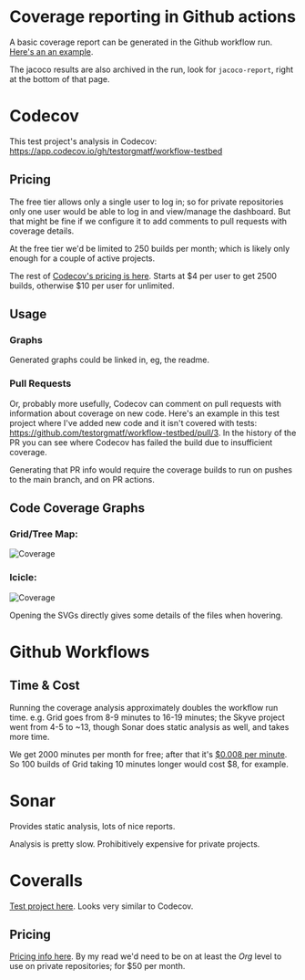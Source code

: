 
# Coverage reporting in Github actions

A basic coverage report can be generated in the Github workflow run. [Here's an an example](https://github.com/testorgmatf/workflow-testbed/actions/runs/16484930642).

The jacoco results are also archived in the run, look for `jacoco-report`, right at the bottom of that page.


# Codecov

This test project's analysis in Codecov: https://app.codecov.io/gh/testorgmatf/workflow-testbed

## Pricing

The free tier allows only a single user to log in; so for private repositories only one user would be able to log in and view/manage the dashboard. But that might be fine if we configure it to add comments to pull requests with coverage details.

At the free tier we'd be limited to 250 builds per month; which is likely only enough for a couple of active projects.

The rest of [Codecov's pricing is here](https://about.codecov.io/pricing/). Starts at $4 per user to get 2500 builds, otherwise $10 per user for unlimited.

## Usage

### Graphs

Generated graphs could be linked in, eg, the readme.

### Pull Requests

Or, probably more usefully, Codecov can comment on pull requests with information about coverage on new code. Here's an example in this test project where I've added new code and it isn't covered with tests: https://github.com/testorgmatf/workflow-testbed/pull/3. In the history of the PR you can see where Codecov has failed the build due to insufficient coverage.

Generating that PR info would require the coverage builds to run on pushes to the main branch, and on PR actions.

## Code Coverage Graphs

### Grid/Tree Map:

![Coverage](https://codecov.io/github/testorgmatf/workflow-testbed/graphs/tree.svg?token=CCIS7HBMMD)

### Icicle:

![Coverage](https://codecov.io/gh/testorgmatf/workflow-testbed/graphs/icicle.svg?token=CCIS7HBMMD)

Opening the SVGs directly gives some details of the files when hovering.


# Github Workflows

## Time & Cost

Running the coverage analysis approximately doubles the workflow run time. e.g. Grid goes from 8-9 minutes to 16-19 minutes; the Skyve project went from 4-5 to ~13, though Sonar does static analysis as well, and takes more time.

We get 2000 minutes per month for free; after that it's [$0.008 per minute](https://docs.github.com/en/billing/managing-billing-for-your-products/about-billing-for-github-actions). So 100 builds of Grid taking 10 minutes longer would cost $8, for example.


# Sonar

Provides static analysis, lots of nice reports.

Analysis is pretty slow. Prohibitively expensive for private projects.

# Coveralls

[Test project here](https://coveralls.io/github/testorgmatf/workflow-testbed). Looks very similar to Codecov.

## Pricing

[Pricing info here](https://coveralls.io/pricing). By my read we'd need to be on at least the _Org_ level to use on private repositories; for $50 per month.